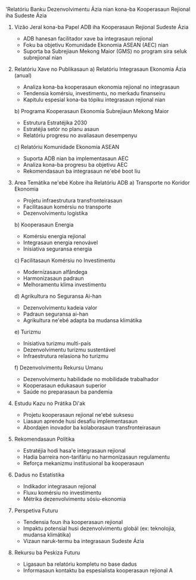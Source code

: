 'Relatóriu Banku Dezenvolvimentu Ázia nian kona-ba Kooperasaun Rejional iha Sudeste Ázia

1. Vizão Jeral kona-ba Papel ADB iha Kooperasaun Rejional Sudeste Ázia
   - ADB hanesan facilitador xave ba integrasaun rejional
   - Foku ba objetivu Komunidade Ekonomia ASEAN (AEC) nian
   - Suporta ba Subrejiaun Mekong Maior (GMS) no program sira seluk subrejional nian

2. Relatóriu Xave no Publikasaun
   a) Relatóriu Integrasaun Ekonomia Ázia (anual)
      - Analiza kona-ba kooperasaun ekonomia rejional no integrasaun
      - Tendensia komérsiu, investimentu, no merkadu finanseiru
      - Kapitulu espesial kona-ba tópiku integrasaun rejional nian

   b) Programa Kooperasaun Ekonomia Subrejiaun Mekong Maior
      - Estrutura Estratéjika 2030
      - Estratéjia setór no planu asaun
      - Relatóriu progresu no avaliasaun desempenyu

   c) Relatóriu Komunidade Ekonomia ASEAN
      - Suporta ADB nian ba implementasaun AEC
      - Analiza kona-ba progresu ba objetivu AEC
      - Rekomendasaun ba integrasaun ne'ebé boot liu

3. Area Temátika ne'ebé Kobre iha Relatóriu ADB
   a) Transporte no Koridor Ekonomia
      - Projetu infraestrutura transfronteirasaun
      - Facilitasaun komérsiu no transporte
      - Dezenvolvimentu logístika

   b) Kooperasaun Energia
      - Komérsiu energia rejional
      - Integrasaun energia renovável
      - Inisiativa seguransa energia

   c) Facilitasaun Komérsiu no Investimentu
      - Modernizasaun alfândega
      - Harmonizasaun padraun
      - Melhoramentu klima investimentu

   d) Agrikultura no Seguransa Ai-han
      - Dezenvolvimentu kadeia valor
      - Padraun seguransa ai-han
      - Agrikultura ne'ebé adapta ba mudansa klimátika

   e) Turizmu
      - Inisiativa turizmu multi-país
      - Dezenvolvimentu turizmu sustentável
      - Infraestrutura relasiona ho turizmu

   f) Dezenvolvimentu Rekursu Umanu
      - Dezenvolvimentu habilidade no mobilidade trabalhador
      - Kooperasaun edukasaun superior
      - Saúde no preparasaun ba pandemia

4. Estudu Kazu no Prátika Di'ak
   - Projetu kooperasaun rejional ne'ebé suksesu
   - Liasaun aprende husi desafiu implementasaun
   - Abordajen inovador ba kolaborasaun transfronteirasaun

5. Rekomendasaun Polítika
   - Estratéjia hodi hasa'e integrasaun rejional
   - Hadia barreira non-tarifáriu no harmonizasaun regulamentu
   - Reforça mekanizmu institusional ba kooperasaun

6. Dadus no Estatístika
   - Indikador integrasaun rejional
   - Fluxu komérsiu no investimentu
   - Métrika dezenvolvimentu sósiu-ekonomia

7. Perspetiva Futuru
   - Tendensia foun iha kooperasaun rejional
   - Impaktu potensial husi dezenvolvimentu globál (ex: teknolojia, mudansa klimátika)
   - Vizaun naruk-termu ba integrasaun Sudeste Ázia

8. Rekursu ba Peskiza Futuru
   - Ligasaun ba relatóriu kompletu no base dadus
   - Informasaun kontaktu ba espesialista kooperasaun rejional A
